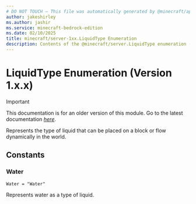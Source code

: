 ```yaml
---
# DO NOT TOUCH — This file was automatically generated by @minecraft/api-docs-generator, to report problems file an issue at https://github.com/Mojang/minecraft-scripting-libraries
author: jakeshirley
ms.author: jashir
ms.service: minecraft-bedrock-edition
ms.date: 02/10/2025
title: minecraft/server-1xx.LiquidType Enumeration
description: Contents of the @minecraft/server.LiquidType enumeration (Version 1.x.x).
---
```

# LiquidType Enumeration (Version 1.x.x)

> [!IMPORTANT]
> This documentation is for an older version of this module. Go to the latest documentation [*here*](../../../scriptapi/minecraft/server/LiquidType.md).

Represents the type of liquid that can be placed on a block or flow dynamically in the world.

## Constants
### **Water**
`Water = "Water"`

Represents water as a type of liquid.
